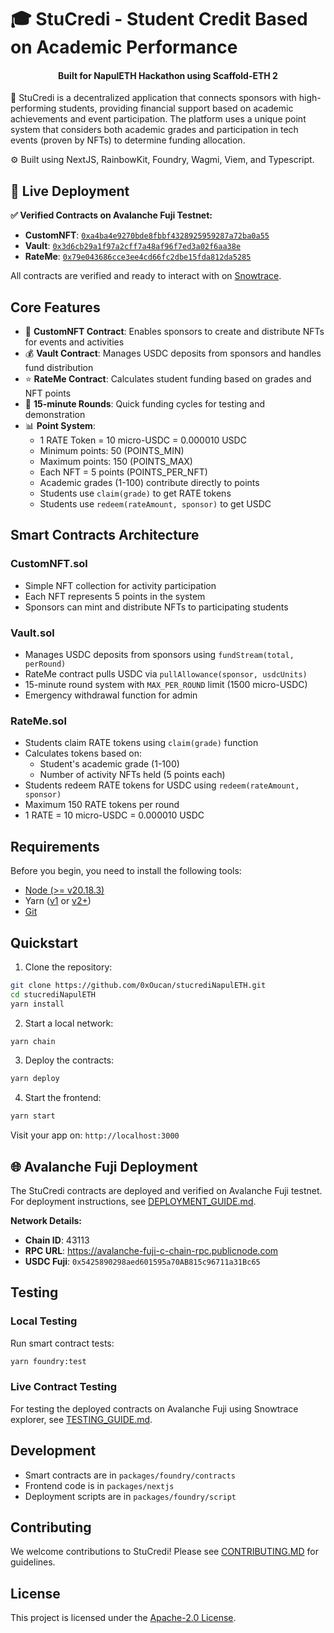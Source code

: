 # 🎓 StuCredi - Student Credit Based on Academic Performance

<h4 align="center">
  Built for NapulETH Hackathon using Scaffold-ETH 2
</h4>

🎯 StuCredi is a decentralized application that connects sponsors with high-performing students, providing financial support based on academic achievements and event participation. The platform uses a unique point system that considers both academic grades and participation in tech events (proven by NFTs) to determine funding allocation.

⚙️ Built using NextJS, RainbowKit, Foundry, Wagmi, Viem, and Typescript.

## 🚀 Live Deployment

**✅ Verified Contracts on Avalanche Fuji Testnet:**

- **CustomNFT**: [`0xa4ba4e9270bde8fbbf4328925959287a72ba0a55`](https://testnet.snowtrace.io/address/0xa4ba4e9270bde8fbbf4328925959287a72ba0a55)
- **Vault**: [`0x3d6cb29a1f97a2cff7a48af96f7ed3a02f6aa38e`](https://testnet.snowtrace.io/address/0x3d6cb29a1f97a2cff7a48af96f7ed3a02f6aa38e)
- **RateMe**: [`0x79e043686cce3ee4cd66fc2dbe15fda812da5285`](https://testnet.snowtrace.io/address/0x79e043686cce3ee4cd66fc2dbe15fda812da5285)

All contracts are verified and ready to interact with on [Snowtrace](https://testnet.snowtrace.io/).

## Core Features

- 🎨 **CustomNFT Contract**: Enables sponsors to create and distribute NFTs for events and activities
- 💰 **Vault Contract**: Manages USDC deposits from sponsors and handles fund distribution
- ⭐ **RateMe Contract**: Calculates student funding based on grades and NFT points
- 🔄 **15-minute Rounds**: Quick funding cycles for testing and demonstration
- 📊 **Point System**:
  - 1 RATE Token = 10 micro-USDC = 0.000010 USDC
  - Minimum points: 50 (POINTS_MIN)
  - Maximum points: 150 (POINTS_MAX)
  - Each NFT = 5 points (POINTS_PER_NFT)
  - Academic grades (1-100) contribute directly to points
  - Students use `claim(grade)` to get RATE tokens
  - Students use `redeem(rateAmount, sponsor)` to get USDC

## Smart Contracts Architecture

### CustomNFT.sol
- Simple NFT collection for activity participation
- Each NFT represents 5 points in the system
- Sponsors can mint and distribute NFTs to participating students

### Vault.sol
- Manages USDC deposits from sponsors using `fundStream(total, perRound)`
- RateMe contract pulls USDC via `pullAllowance(sponsor, usdcUnits)`
- 15-minute round system with `MAX_PER_ROUND` limit (1500 micro-USDC)
- Emergency withdrawal function for admin

### RateMe.sol
- Students claim RATE tokens using `claim(grade)` function
- Calculates tokens based on:
  - Student's academic grade (1-100)
  - Number of activity NFTs held (5 points each)
- Students redeem RATE tokens for USDC using `redeem(rateAmount, sponsor)`
- Maximum 150 RATE tokens per round
- 1 RATE = 10 micro-USDC = 0.000010 USDC

## Requirements

Before you begin, you need to install the following tools:

- [Node (>= v20.18.3)](https://nodejs.org/en/download/)
- Yarn ([v1](https://classic.yarnpkg.com/en/docs/install/) or [v2+](https://yarnpkg.com/getting-started/install))
- [Git](https://git-scm.com/downloads)

## Quickstart

1. Clone the repository:
```bash
git clone https://github.com/0xOucan/stucrediNapulETH.git
cd stucrediNapulETH
yarn install
```

2. Start a local network:
```bash
yarn chain
```

3. Deploy the contracts:
```bash
yarn deploy
```

4. Start the frontend:
```bash
yarn start
```

Visit your app on: `http://localhost:3000`

## 🌐 Avalanche Fuji Deployment

The StuCredi contracts are deployed and verified on Avalanche Fuji testnet. For deployment instructions, see [DEPLOYMENT_GUIDE.md](DEPLOYMENT_GUIDE.md).

**Network Details:**
- **Chain ID**: 43113
- **RPC URL**: https://avalanche-fuji-c-chain-rpc.publicnode.com
- **USDC Fuji**: `0x5425890298aed601595a70AB815c96711a31Bc65`

## Testing

### Local Testing
Run smart contract tests:
```bash
yarn foundry:test
```

### Live Contract Testing
For testing the deployed contracts on Avalanche Fuji using Snowtrace explorer, see [TESTING_GUIDE.md](TESTING_GUIDE.md).

## Development

- Smart contracts are in `packages/foundry/contracts`
- Frontend code is in `packages/nextjs`
- Deployment scripts are in `packages/foundry/script`

## Contributing

We welcome contributions to StuCredi! Please see [CONTRIBUTING.MD](CONTRIBUTING.md) for guidelines.

## License

This project is licensed under the [Apache-2.0 License](LICENSE).